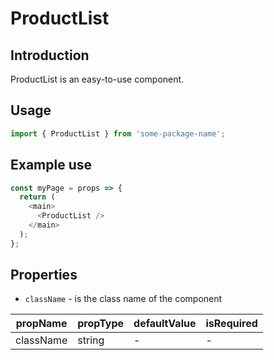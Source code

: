 # ProductList

<!-- STORY -->

## Introduction

ProductList is an easy-to-use component.

## Usage

```javascript
import { ProductList } from 'some-package-name';
```

## Example use

```javascript
const myPage = props => {
  return (
    <main>
      <ProductList />
    </main>
  );
};
```

## Properties

- `className` - is the class name of the component

| propName  | propType | defaultValue | isRequired |
| --------- | -------- | ------------ | ---------- |
| className | string   | -            | -          |

